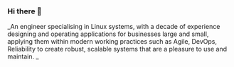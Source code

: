 ### Hi there 👋

_An engineer specialising in Linux systems, with a decade of experience designing and operating applications for businesses large and small, applying them within modern working practices such as Agile, DevOps, Reliability to create robust, scalable systems that are a pleasure to use and maintain.
_

<!--
**abaghel/abaghel** is a ✨ _special_ ✨ repository because its `README.md` (this file) appears on your GitHub profile.

Here are some ideas to get you started:

- 🔭 I’m currently working on ...
- 🌱 I’m currently learning ...
- 👯 I’m looking to collaborate on ...
- 🤔 I’m looking for help with ...
- 💬 Ask me about ...
- 📫 How to reach me: ...
- 😄 Pronouns: ...
- ⚡ Fun fact: ...
-->
